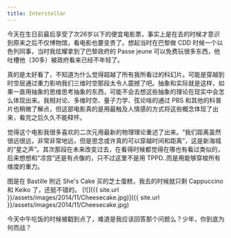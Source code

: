 ```yaml
---
title: Interstellar
---
```


今天在生日前最后享受了次26岁以下的便宜电影票，事实上是在去的时候才意识到原来之后不仅博物馆，看电影也要变贵了。想起当时在巴黎做 CDD 时候一个以色列同事，当时我炫耀拿到了巴黎政府的 Passe jeune 可以免费玩很多东西，他吐槽他（30多）被政府看来已经不年轻了。

真的是太好看了，不知道为什么觉得超越了所有我所看过的科幻片。可能是穿越到时空层通过重力影响我们三维时空那段太令人震撼了吧。抽象和实际就是这样，如果一直用抽象的思维思考抽象的东西，可能不会去想这些抽象的理论在现实中会怎么体现出来。我相对论、多维时空、量子力学、弦论啥的通过 PBS 和其他的科普片也稍微了解点，但这部电影真的是用最触及人情感的方式将这些概念体现了出来，看完之后久久不能释怀。

觉得这个电影我很多喜欢的二次元用最新的物理理论重述了出来。“我们距离虽然很远很远，非常非常地远，但是思念或许真的可以穿越时间和距离”，这是新海城的“星之声”。其次那段在未来改变过去，在看得时候都觉得在哪也有看过类似的，后来想想和“凉宫”还是有点像的，只不过这里不是用 TPPD..而是用能够穿梭所有维度的重力。

图是在 Bastille 附近 She's Cake 买的芝士蛋糕，我去的时候就只剩 Cappuccino 和 Keiko 了，还挺不错的。
[![]({{ site.url }}/assets/images/2014/11/Cheesecake.jpg)]({{ site.url }}/assets/images/2014/11/Cheesecake.jpg)

今天中午吃饭的时候被戳到点了，难道是我应该回答那个问题么？少年，你到底为何而战？